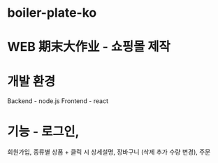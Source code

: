 # boiler-plate-ko

# WEB 期末大作业 - 쇼핑몰 제작

# 개발 환경
Backend - node.js 
Frontend - react

# 기능 - 로그인, 
회원가입, 
종류별 상품 + 클릭 시 상세설명,
장바구니 (삭제 추가 수량 변경),
주문
